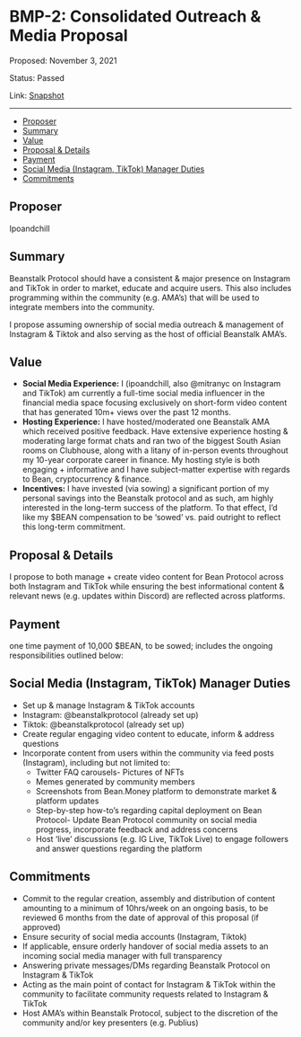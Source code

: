 # BMP-2: Consolidated Outreach & Media Proposal

Proposed: November 3, 2021

Status: Passed

Link: [Snapshot](https://snapshot.org/#/beanstalkfarms.eth/proposal/QmeBQfQrRcCwBPPi1hmG2XdWKHeLnUt8yX5uT3GTC8Fg4s)

---

- [Proposer](#proposer)
- [Summary](#summary)
- [Value](#value)
- [Proposal & Details](#proposal--details)
- [Payment](#payment)
- [Social Media (Instagram, TikTok) Manager Duties](#social-media-instagram-tiktok-manager-duties)
- [Commitments](#commitments)

## Proposer

Ipoandchill

## Summary

Beanstalk Protocol should have a consistent & major presence on Instagram and TikTok in order to market, educate and acquire users. This also includes programming within the community (e.g. AMA’s) that will be used to integrate members into the community.

I propose assuming ownership of social media outreach & management of Instagram & Tiktok and also serving as the host of official Beanstalk AMA’s.

## Value

- **Social Media Experience:** I (ipoandchill, also @mitranyc on Instagram and TikTok) am currently a full-time social media influencer in the financial media space focusing exclusively on short-form video content that has generated 10m+ views over the past 12 months.
- **Hosting Experience:** I have hosted/moderated one Beanstalk AMA which received positive feedback. Have extensive experience hosting & moderating large format chats and ran two of the biggest South Asian rooms on Clubhouse, along with a litany of in-person events throughout my 10-year corporate career in finance. My hosting style is both engaging + informative and I have subject-matter expertise with regards to Bean, cryptocurrency & finance.
- **Incentives:** I have invested (via sowing) a significant portion of my personal savings into the Beanstalk protocol and as such, am highly interested in the long-term success of the platform. To that effect, I’d like my $BEAN compensation to be ‘sowed’ vs. paid outright to reflect this long-term commitment.

## Proposal & Details

I propose to both manage + create video content for Bean Protocol across both Instagram and TikTok while ensuring the best informational content & relevant news (e.g. updates within Discord) are reflected across platforms.

## Payment

one time payment of 10,000 $BEAN, to be sowed; includes the ongoing responsibilities outlined below:

## Social Media (Instagram, TikTok) Manager Duties

- Set up & manage Instagram & TikTok accounts
- Instagram: @beanstalkprotocol (already set up)
- Tiktok: @beanstalkprotocol (already set up)
- Create regular engaging video content to educate, inform & address questions
- Incorporate content from users within the community via feed posts (Instagram), including but not limited to:
    - Twitter FAQ carousels- Pictures of NFTs
    - Memes generated by community members
    - Screenshots from Bean.Money platform to demonstrate market & platform updates
    - Step-by-step how-to’s regarding capital deployment on Bean Protocol- Update Bean Protocol community on social media progress, incorporate feedback and address concerns
    - Host ‘live’ discussions (e.g. IG Live, TikTok Live) to engage followers and answer questions regarding the platform

## Commitments

- Commit to the regular creation, assembly and distribution of content amounting to a minimum of 10hrs/week on an ongoing basis, to be reviewed 6 months from the date of approval of this proposal (if approved)
- Ensure security of social media accounts (Instagram, Tiktok)
- If applicable, ensure orderly handover of social media assets to an incoming social media manager with full transparency
- Answering private messages/DMs regarding Beanstalk Protocol on Instagram & TikTok
- Acting as the main point of contact for Instagram & TikTok within the community to facilitate community requests related to Instagram & TikTok
- Host AMA’s within Beanstalk Protocol, subject to the discretion of the community and/or key presenters (e.g. Publius)

